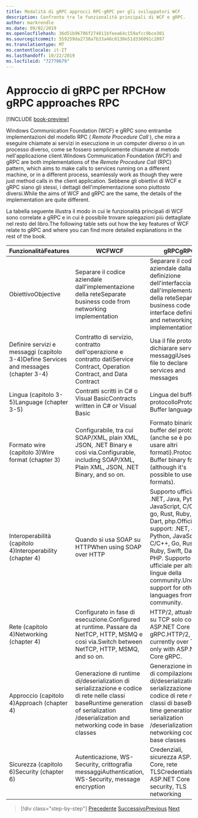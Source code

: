 ```yaml
---
title: Modalità di gRPC approcci RPC-gRPC per gli sviluppatori WCF
description: Confronto tra le funzionalità principali di WCF e gRPC.
author: markrendle
ms.date: 09/02/2019
ms.openlocfilehash: 36d51b96796f274811bfeea64c159afcc9bce301
ms.sourcegitcommit: 559259da2738a7b33a46c0130e51d336091c2097
ms.translationtype: MT
ms.contentlocale: it-IT
ms.lasthandoff: 10/22/2019
ms.locfileid: "72770679"
---
```

# <a name="how-grpc-approaches-rpc"></a><span data-ttu-id="65a96-103">Approccio di gRPC per RPC</span><span class="sxs-lookup"><span data-stu-id="65a96-103">How gRPC approaches RPC</span></span>

[!INCLUDE [book-preview](../../../includes/book-preview.md)]

<span data-ttu-id="65a96-104">Windows Communication Foundation (WCF) e gRPC sono entrambe implementazioni del modello RPC ( *Remote Procedure Call* ), che mira a eseguire chiamate ai servizi in esecuzione in un computer diverso o in un processo diverso, come se fossero semplicemente chiamate al metodo nell'applicazione client.</span><span class="sxs-lookup"><span data-stu-id="65a96-104">Windows Communication Foundation (WCF) and gRPC are both implementations of the *Remote Procedure Call* (RPC) pattern, which aims to make calls to services running on a different machine, or in a different process, seamlessly work as though they were just method calls in the client application.</span></span> <span data-ttu-id="65a96-105">Sebbene gli obiettivi di WCF e gRPC siano gli stessi, i dettagli dell'implementazione sono piuttosto diversi.</span><span class="sxs-lookup"><span data-stu-id="65a96-105">While the aims of WCF and gRPC are the same, the details of the implementation are quite different.</span></span>

<span data-ttu-id="65a96-106">La tabella seguente illustra il modo in cui le funzionalità principali di WCF sono correlate a gRPC e in cui è possibile trovare spiegazioni più dettagliate nel resto del libro.</span><span class="sxs-lookup"><span data-stu-id="65a96-106">The following table sets out how the key features of WCF relate to gRPC and where you can find more detailed explanations in the rest of the book.</span></span>

| <span data-ttu-id="65a96-107">Funzionalità</span><span class="sxs-lookup"><span data-stu-id="65a96-107">Features</span></span> | <span data-ttu-id="65a96-108">WCF</span><span class="sxs-lookup"><span data-stu-id="65a96-108">WCF</span></span> | <span data-ttu-id="65a96-109">gRPC</span><span class="sxs-lookup"><span data-stu-id="65a96-109">gRPC</span></span> |
| -------- | --- | ---- |
| <span data-ttu-id="65a96-110">Obiettivo</span><span class="sxs-lookup"><span data-stu-id="65a96-110">Objective</span></span> | <span data-ttu-id="65a96-111">Separare il codice aziendale dall'implementazione della rete</span><span class="sxs-lookup"><span data-stu-id="65a96-111">Separate business code from networking implementation</span></span> | <span data-ttu-id="65a96-112">Separare il codice aziendale dalla definizione dell'interfaccia e dall'implementazione della rete</span><span class="sxs-lookup"><span data-stu-id="65a96-112">Separate business code from interface definition and networking implementation</span></span> |
| <span data-ttu-id="65a96-113">Definire servizi e messaggi (capitolo 3-4)</span><span class="sxs-lookup"><span data-stu-id="65a96-113">Define Services and messages (chapter 3-4)</span></span>  | <span data-ttu-id="65a96-114">Contratto di servizio, contratto dell'operazione e contratto dati</span><span class="sxs-lookup"><span data-stu-id="65a96-114">Service Contract, Operation Contract, and Data Contract</span></span> | <span data-ttu-id="65a96-115">Usa il file proto per dichiarare servizi e messaggi</span><span class="sxs-lookup"><span data-stu-id="65a96-115">Uses proto file to declare services and messages</span></span> |
| <span data-ttu-id="65a96-116">Lingua (capitolo 3-5)</span><span class="sxs-lookup"><span data-stu-id="65a96-116">Language (chapter 3-5)</span></span> | <span data-ttu-id="65a96-117">Contratti scritti in C# o Visual Basic</span><span class="sxs-lookup"><span data-stu-id="65a96-117">Contracts written in C# or Visual Basic</span></span> | <span data-ttu-id="65a96-118">Lingua del buffer del protocollo</span><span class="sxs-lookup"><span data-stu-id="65a96-118">Protocol Buffer language</span></span> |
| <span data-ttu-id="65a96-119">Formato wire (capitolo 3)</span><span class="sxs-lookup"><span data-stu-id="65a96-119">Wire format (chapter 3)</span></span> | <span data-ttu-id="65a96-120">Configurabile, tra cui SOAP/XML, plain XML, JSON, .NET Binary e così via.</span><span class="sxs-lookup"><span data-stu-id="65a96-120">Configurable, including SOAP/XML, Plain XML, JSON, .NET Binary, and so on.</span></span> | <span data-ttu-id="65a96-121">Formato binario del buffer del protocollo (anche se è possibile usare altri formati).</span><span class="sxs-lookup"><span data-stu-id="65a96-121">Protocol Buffer binary format (although it's possible to use other formats).</span></span>
| <span data-ttu-id="65a96-122">Interoperabilità (capitolo 4)</span><span class="sxs-lookup"><span data-stu-id="65a96-122">Interoperability (chapter 4)</span></span> | <span data-ttu-id="65a96-123">Quando si usa SOAP su HTTP</span><span class="sxs-lookup"><span data-stu-id="65a96-123">When using SOAP over HTTP</span></span> | <span data-ttu-id="65a96-124">Supporto ufficiale: .NET, Java, Python, JavaScript, C/C++, go, Rust, Ruby, Swift, Dart, php.</span><span class="sxs-lookup"><span data-stu-id="65a96-124">Official support: .NET, Java, Python, JavaScript, C/C++, Go, Rust, Ruby, Swift, Dart, PHP.</span></span> <span data-ttu-id="65a96-125">Supporto non ufficiale per altre lingue della community.</span><span class="sxs-lookup"><span data-stu-id="65a96-125">Unofficial support for other languages from the community.</span></span> |
| <span data-ttu-id="65a96-126">Rete (capitolo 4)</span><span class="sxs-lookup"><span data-stu-id="65a96-126">Networking (chapter 4)</span></span> | <span data-ttu-id="65a96-127">Configurato in fase di esecuzione.</span><span class="sxs-lookup"><span data-stu-id="65a96-127">Configured at runtime.</span></span> <span data-ttu-id="65a96-128">Passare da NetTCP, HTTP, MSMQ e così via.</span><span class="sxs-lookup"><span data-stu-id="65a96-128">Switch between NetTCP, HTTP, MSMQ, and so on.</span></span> | <span data-ttu-id="65a96-129">HTTP/2, attualmente su TCP solo con ASP.NET Core gRPC.</span><span class="sxs-lookup"><span data-stu-id="65a96-129">HTTP/2, currently over TCP only with ASP.NET Core gRPC.</span></span> |
| <span data-ttu-id="65a96-130">Approccio (capitolo 4)</span><span class="sxs-lookup"><span data-stu-id="65a96-130">Approach (chapter 4)</span></span> | <span data-ttu-id="65a96-131">Generazione di runtime di/deserialization di serializzazione e codice di rete nelle classi base</span><span class="sxs-lookup"><span data-stu-id="65a96-131">Runtime generation of serialization /deserialization and networking code in base classes</span></span> | <span data-ttu-id="65a96-132">Generazione in fase di compilazione di/deserialization di serializzazione e codice di rete nelle classi di base</span><span class="sxs-lookup"><span data-stu-id="65a96-132">Build-time generation of serialization /deserialization and networking code in base classes</span></span> |
| <span data-ttu-id="65a96-133">Sicurezza (capitolo 6)</span><span class="sxs-lookup"><span data-stu-id="65a96-133">Security (chapter 6)</span></span> | <span data-ttu-id="65a96-134">Autenticazione, WS-Security, crittografia messaggi</span><span class="sxs-lookup"><span data-stu-id="65a96-134">Authentication, WS-Security, message encryption</span></span> | <span data-ttu-id="65a96-135">Credenziali, sicurezza ASP.NET Core, rete TLS</span><span class="sxs-lookup"><span data-stu-id="65a96-135">Credentials, ASP.NET Core security, TLS networking</span></span> |

>[!div class="step-by-step"]
><span data-ttu-id="65a96-136">[Precedente](grpc-overview.md)
>[Successivo](interface-definition-language.md)</span><span class="sxs-lookup"><span data-stu-id="65a96-136">[Previous](grpc-overview.md)
[Next](interface-definition-language.md)</span></span>

